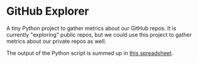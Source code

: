 # GitHub Explorer

A tiny Python project to gather metrics about our GitHub repos. It is currently "exploring" public repos, but we could use this project to gather metrics about our private repos as well.

The output of the Python script is summed up in [this spreadsheet](https://docs.google.com/spreadsheets/d/1JwTV880xn0nkqNUBwDN8q0bKOCdX0n8YPTALsSVFZ6I/edit?usp=sharing).
